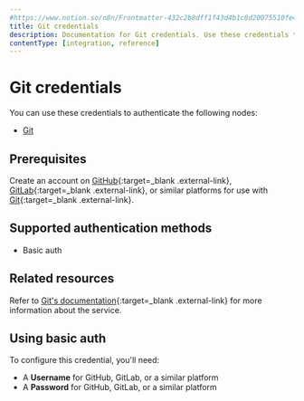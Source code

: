 ```yaml
---
#https://www.notion.so/n8n/Frontmatter-432c2b8dff1f43d4b1c8d20075510fe4
title: Git credentials
description: Documentation for Git credentials. Use these credentials to authenticate Git in n8n, a workflow automation platform.
contentType: [integration, reference]
---
```


# Git credentials

You can use these credentials to authenticate the following nodes:

- [Git](/integrations/builtin/core-nodes/n8n-nodes-base.git.md)

## Prerequisites

Create an account on [GitHub](https://github.com){:target=_blank .external-link}, [GitLab](https://about.gitlab.com/){:target=_blank .external-link}, or similar platforms for use with [Git](https://git-scm.com){:target=_blank .external-link}.

## Supported authentication methods

- Basic auth

## Related resources

Refer to [Git's documentation](https://git-scm.com/doc){:target=_blank .external-link} for more information about the service.

## Using basic auth

To configure this credential, you'll need:

- A **Username** for GitHub, GitLab, or a similar platform
- A **Password** for GitHub, GitLab, or a similar platform

